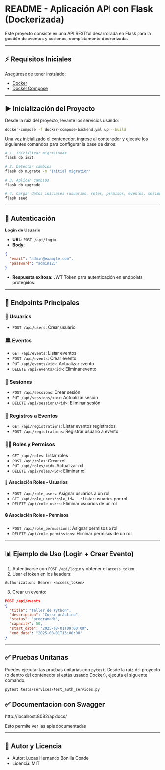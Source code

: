 
# README - Aplicación API con Flask (Dockerizada)

Este proyecto consiste en una API RESTful desarrollada en Flask para la gestión de eventos y sesiones, completamente dockerizada.

---

## ⚡ Requisitos Iniciales

Asegúrese de tener instalado:
- [Docker](https://www.docker.com/products/docker-desktop)
- [Docker Compose](https://docs.docker.com/compose/)

---

## ▶️ Inicialización del Proyecto

Desde la raíz del proyecto, levante los servicios usando:

```bash
docker-compose -f docker-compose-backend.yml up --build
```

Una vez inicializado el contenedor, ingrese al contenedor y ejecute los siguientes comandos para configurar la base de datos:

```bash
# 1. Inicializar migraciones
flask db init

# 2. Detectar cambios
flask db migrate -m "Initial migration"

# 3. Aplicar cambios
flask db upgrade

# 4. Cargar datos iniciales (usuarios, roles, permisos, eventos, sesiones, etc.)
flask seed
```

---

## 🔑 Autenticación

**Login de Usuario**
- **URL**: `POST /api/login`
- **Body**:
```json
{
  "email": "admin@example.com",
  "password": "admin123"
}
```
- **Respuesta exitosa**: JWT Token para autenticación en endpoints protegidos.

---

## 📄 Endpoints Principales

### 👤 Usuarios
- `POST /api/users`: Crear usuario

### 🏛️ Eventos
- `GET /api/events`: Listar eventos
- `POST /api/events`: Crear evento
- `PUT /api/events/<id>`: Actualizar evento
- `DELETE /api/events/<id>`: Eliminar evento

### 📅 Sesiones
- `POST /api/sessions`: Crear sesión
- `PUT /api/sessions/<id>`: Actualizar sesión
- `DELETE /api/sessions/<id>`: Eliminar sesión

### 👥 Registros a Eventos
- `GET /api/registrations`: Listar eventos registrados
- `POST /api/registrations`: Registrar usuario a evento

### 👮‍♂️ Roles y Permisos
- `GET /api/roles`: Listar roles
- `POST /api/roles`: Crear rol
- `PUT /api/roles/<id>`: Actualizar rol
- `DELETE /api/roles/<id>`: Eliminar rol

#### 🧑 Asociación Roles - Usuarios
- `POST /api/role_users`: Asignar usuarios a un rol
- `GET /api/role_users?role_id=...`: Listar usuarios por rol
- `DELETE /api/role_users`: Eliminar usuarios de un rol

#### 🔒 Asociación Roles - Permisos
- `POST /api/role_permissions`: Asignar permisos a rol
- `DELETE /api/role_permissions`: Eliminar permisos de un rol

---

## 📊 Ejemplo de Uso (Login + Crear Evento)

1. Autenticarse con `POST /api/login` y obtener el `access_token`.
2. Usar el token en los headers:
```http
Authorization: Bearer <access_token>
```
3. Crear un evento:
```json
POST /api/events
{
  "title": "Taller de Python",
  "description": "Curso práctico",
  "status": "programado",
  "capacity": 50,
  "start_date": "2025-08-01T09:00:00",
  "end_date": "2025-08-01T13:00:00"
}
```

---


## ✅ Pruebas Unitarias

Puedes ejecutar las pruebas unitarias con `pytest`. Desde la raíz del proyecto (o dentro del contenedor si estás usando Docker), ejecuta el siguiente comando:

```bash
pytest tests/services/test_auth_services.py
```
## ✅ Documentacion con Swagger
http://localhost:8082/apidocs/

Esto permite ver las apis documentadas

---

## 📅 Autor y Licencia

- Autor: Lucas Hernando Bonilla Conde
- Licencia: MIT
